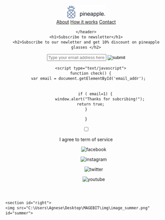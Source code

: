 <!DOCTYPE html>
<html lang="en-LV">
<head>
	<meta charset="UTF-8">
	<meta name="viewport" content="width=device-width, initial-scale=1.0">
	<title>task1</title>
<link rel="stylesheet" type="text/css" href="CSS/taskcss.css">
</head>
<body>
<section id="left">
	<header>
		<img src="\img\logo_pineapple.jpg" id="logo">
			<nav>
				<a href="#">About</a>
				<a href="#">How it works</a>
				<a href="#">Contact</a>
			</nav>
	
	</header>
	<h1>Subscribe to newsletter</h1>
	<h2>Subscribe to our newletter and get 10% discount on pineapple glasses </h2>

<form>
	<label for="email">
		<input type="email" id="email_addr" name="email" placeholder="Type your email address here..." required="me@me.com" ></label>
		<input type="image"src="\img\ic_arrow.png" id="arrow" alt="submit" value="Thanks for subcribing!" onclick="return check();"><br>

		
		<script type="text/javascript">
		function check() {
      var email = document.getElementById('email_addr');
      
     
 	 		if ( email=1) {
 	 			window.alert("Thanks for subcribing!");
        return true;
    }
       
}
	</script>

</form>
<div id="box">
	<input type="checkbox" id="checkbox" value="checkmark">
	<p> I agree to <a herf="#" id="term">term of service</a> </p>
	
</div>

<footer>
	<div class="vl" ></div>
	<ul>
		<ol><a herf="#"><img src= "C:\Users\Agnese\Desktop\MAGEBIT\img\ic_facebook.svg" id="fb" alt="facebook"></a></ol>
		<ol><a herf="#"><img src= "C:\Users\Agnese\Desktop\MAGEBIT\img\ic_instagram.svg" id="in" alt="instagram"></a></ol>
		<ol ><a herf="#"><img src= "C:\Users\Agnese\Desktop\MAGEBIT\img\ic_twitter.svg" id="tw" alt="twitter"></a></ol>
		<ol><a herf="#"><img src= "C:\Users\Agnese\Desktop\MAGEBIT\img\ic_youtube.svg" id="yu" alt="youtube"></a></ol>
	</ul>
	
</footer>
</section>

    <section id="right">
  	<img src="C:\Users\Agnese\Desktop\MAGEBIT\img\image_summer.png" id="summer">
</section>



</body>
</html>
